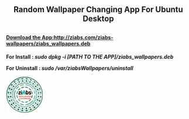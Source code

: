 <h2 style="text-align: center;">Random Wallpaper Changing App For Ubuntu Desktop<h2>

<a href="http://ziabs.com/ziabs-wallpapers/ziabs_wallpapers.deb"><h4>Download the App:http://ziabs.com/ziabs-wallpapers/ziabs_wallpapers.deb<h4></a>
<p>For Install : <i>sudo dpkg -i [PATH TO THE APP]/ziabs_wallpapers.deb</i></p>
<p>For Uninstall : <i>sudo /var/ziabsWallpapers/uninstall</i><p>
  
  <img src="https://raw.githubusercontent.com/ziabs/ziabs_ubuntu_wallpaper_changer/master/var/ziabsWallpapers/icons/rzwfwh.png" alt="ziAbs Ubuntu Desktop Wallpaper changer" style="text-align:center;" width="100" height="100"></img>
